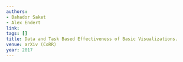 ```yaml
---
authors:
- Bahador Saket
- Alex Endert
link:
tags: []
title: Data and Task Based Effectiveness of Basic Visualizations.
venue: arXiv (CoRR)
year: 2017
---
```

